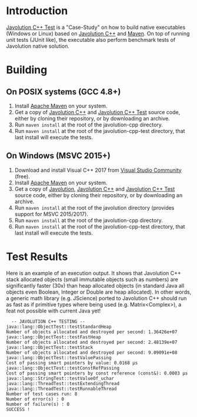 # Introduction

[Javolution C++ Test](https://github.com/javolution/javolution-cpp) is a "Case-Study" on how to build native executables
 (Windows or Linux) based on [Javolution C++](https://github.com/javolution/javolution-cpp) and [Maven](http://maven.apache.org/).
On top of running unit tests (JUnit like), the executable also perform benchmark tests of Javolution native solution.

# Building

## On POSIX systems (GCC 4.8+)

1.  Install [Apache Maven](http://maven.apache.org/) on your system.
2.  Get a copy of [Javolution C++](https://github.com/javolution/javolution-cpp) and 
    [Javolution C++ Test](https://github.com/javolution/javolution-cpp-test) source code, either by cloning their 
    repository, or by downloading an archive.
3.  Run `maven install` at the root of the javolution-cpp directory.
4.  Run `maven install` at the root of the javolution-cpp-test directory, that last install will execute the tests.

## On Windows (MSVC 2015+)

1.  Download and install Visual C++ 2017 from [Visual Studio Community](https://www.visualstudio.com/vs/community/) (free).
2.  Install [Apache Maven](http://maven.apache.org/) on your system.
3.  Get a copy of [Javolution](https://github.com/javolution/javolution), 
    [Javolution C++](https://github.com/javolution/javolution-cpp) and 
    [Javolution C++ Test](https://github.com/javolution/javolution-cpp-test) source code, either by cloning their 
    repository, or by downloading an archive.
4.  Run `maven install` at the root of the javolution directory (provides support for MSVC 2015/2017).
5.  Run `maven install` at the root of the javolution-cpp directory.
6.  Run `maven install` at the root of the javolution-cpp-test directory, that last install will execute the tests.

# Test Results

Here is an example of an execution output. It shows that Javolution C++ stack allocated objects 
(small immutable objects such as numbers) are significantly faster (30x) than heap allocated objects (in standard Java
all objects even Boolean, Integer or Double are heap allocated). 
In other words, a generic math library (e.g. JScience) ported to Javolution C++ should run as fast as if primitive types
where being used (e.g. Matrix&lt;Complex&gt;), a feat not possible with current Java yet!

```
  -- JAVOLUTION C++ TESTING --
java::lang::ObjectTest::testStandardHeap
Number of objects allocated and destroyed per second: 1.36426e+07
java::lang::ObjectTest::testFastHeap
Number of objects allocated and destroyed per second: 2.48139e+07
java::lang::ObjectTest::testStack
Number of objects allocated and destroyed per second: 9.09091e+08
java::lang::ObjectTest::testValuePassing
Cost of passing smart pointers by value: 0.0168 μs
java::lang::ObjectTest::testConstRefPassing
Cost of passing smart pointers by const reference (const&): 0.0003 μs
java::lang::StringTest::testValueOf_uchar
java::lang::ThreadTest::testExtendingThread
java::lang::ThreadTest::testRunnableThread
Number of test cases run: 8
Number of error(s) : 0
Number of failure(s) : 0
SUCCESS !
```

